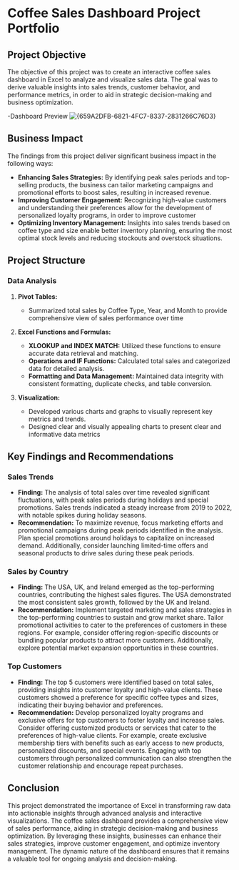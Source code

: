 # Coffee Sales Dashboard Project Portfolio

## Project Objective
The objective of this project was to create an interactive coffee sales dashboard in Excel to analyze and visualize sales data. The goal was to derive valuable insights into sales trends, customer behavior, and performance metrics, in order to aid in strategic decision-making and business optimization.

-Dashboard Preview
![{659A2DFB-6821-4FC7-8337-2831266C76D3}](https://github.com/user-attachments/assets/346e5fda-9fc0-4089-9224-89c764a812fa)

## Business Impact
The findings from this project deliver significant business impact in the following ways:
- **Enhancing Sales Strategies:** By identifying peak sales periods and top-selling products, the business can tailor marketing campaigns and promotional efforts to boost sales, resulting in increased revenue.
- **Improving Customer Engagement:** Recognizing high-value customers and understanding their preferences allow for the development of personalized loyalty programs, in order to improve customer
- **Optimizing Inventory Management:** Insights into sales trends based on coffee type and size enable better inventory planning, ensuring the most optimal stock levels and reducing stockouts and overstock situations.

## Project Structure
### Data Analysis
1. **Pivot Tables:**
   - Summarized total sales by Coffee Type, Year, and Month to provide comprehensive view of sales performance over time
     
2. **Excel Functions and Formulas:**
   - **XLOOKUP and INDEX MATCH:** Utilized these functions to ensure accurate data retrieval and matching.
   - **Operations and IF Functions:** Calculated total sales and categorized data for detailed analysis.
   - **Formatting and Data Management:** Maintained data integrity with consistent formatting, duplicate checks, and table conversion.

3. **Visualization:**
   - Developed various charts and graphs to visually represent key metrics and trends.
   - Designed clear and visually appealing charts to present clear and informative data metrics

## Key Findings and Recommendations
### Sales Trends
- **Finding:** The analysis of total sales over time revealed significant fluctuations, with peak sales periods during holidays and special promotions. Sales trends indicated a steady increase from 2019 to 2022, with notable spikes during holiday seasons.
- **Recommendation:** To maximize revenue, focus marketing efforts and promotional campaigns during peak periods identified in the analysis. Plan special promotions around holidays to capitalize on increased demand. Additionally, consider launching limited-time offers and seasonal products to drive sales during these peak periods.

### Sales by Country
- **Finding:** The USA, UK, and Ireland emerged as the top-performing countries, contributing the highest sales figures. The USA demonstrated the most consistent sales growth, followed by the UK and Ireland.
- **Recommendation:** Implement targeted marketing and sales strategies in the top-performing countries to sustain and grow market share. Tailor promotional activities to cater to the preferences of customers in these regions. For example, consider offering region-specific discounts or bundling popular products to attract more customers. Additionally, explore potential market expansion opportunities in these countries.

### Top Customers
- **Finding:** The top 5 customers were identified based on total sales, providing insights into customer loyalty and high-value clients. These customers showed a preference for specific coffee types and sizes, indicating their buying behavior and preferences.
- **Recommendation:** Develop personalized loyalty programs and exclusive offers for top customers to foster loyalty and increase sales. Consider offering customized products or services that cater to the preferences of high-value clients. For example, create exclusive membership tiers with benefits such as early access to new products, personalized discounts, and special events. Engaging with top customers through personalized communication can also strengthen the customer relationship and encourage repeat purchases.

## Conclusion
This project demonstrated the importance of Excel in transforming raw data into actionable insights through advanced analysis and interactive visualizations. The coffee sales dashboard provides a comprehensive view of sales performance, aiding in strategic decision-making and business optimization. By leveraging these insights, businesses can enhance their sales strategies, improve customer engagement, and optimize inventory management. The dynamic nature of the dashboard ensures that it remains a valuable tool for ongoing analysis and decision-making.
